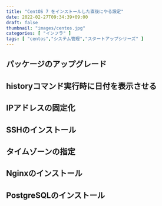 ```yaml
---
title: "CentOS 7 をインストールした直後にやる設定"
date: 2022-02-27T09:34:39+09:00
draft: false
thumbnail: "images/centos.jpg"
categories: [ "インフラ" ]
tags: [ "centos","システム管理","スタートアップシリーズ" ]
---
```





## パッケージのアップグレード


## historyコマンド実行時に日付を表示させる




## IPアドレスの固定化


## SSHのインストール


## タイムゾーンの指定







## Nginxのインストール


## PostgreSQLのインストール






